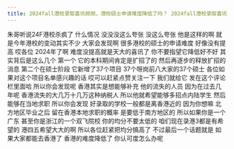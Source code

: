 ```yaml
---
title: 2024fall港校录取喜讯频频，港校硕士申请难度降低了吗？ 2024fall港校录取喜讯频频，港校硕士申请难度降低了吗？
---
```

朱哥听说24F港校杀疯了
什么情况
没没没这么夸张
没这么夸张
他是这样的啊
就是今年港校的变动其实不少
大家会发现啊
很多港校的硕士的申请难度
好像没有提高
哎各位
2024年了啊
难度没提高就是天大的喜讯了
你不要指望它降低好不好
其实背后是这么几个
第一个
它的本科期间肯定是扩招了的
然后再逐步的释放扩招的消息
第二个在硕士阶段
它新增了37个项目
37个呀岗前八大家的37个硕士
各位如果对这个项目名单感兴趣的话
哎可以赶紧点赞关注一下
我们就给它
发在这个评论栏里面哈
所以你会发现呢
香港其实是想能够补充
他的流失的人员
因为在过去几年呢
香港流失的大几万十几万这种纳税人
所以他就希望能够多招点内陆学生
然后能够在当地求职
所以你会发现
好录取的学校一般都是离香港近的
因为你想嘛
北方地区毕业之后
留在香港本地求职的概率
是要低于南方地区的
所以如果你是一个广东
甚至你是浙江的一个双飞院校
你的均分不要太低的
咱们现在录港3都是有希望的
港四五希望大大的啊
所以各位赶紧把均分搞高了
不过最后一个话题就是
如果大家都能去香港了
香港的难度降低了
你认可度怎么办呢
